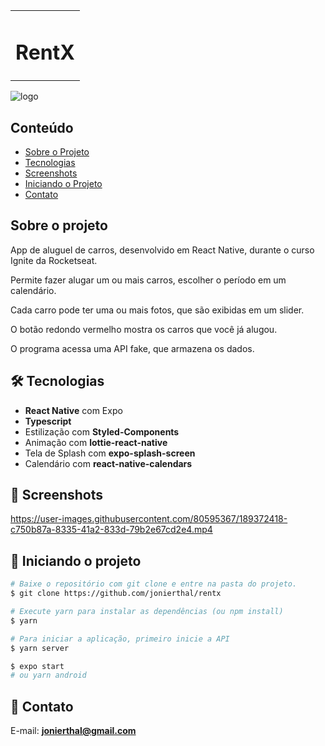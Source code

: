 
<table>
  <tr>
    <td><h1>RentX</h1></td>
  </tr>
</table>

![logo](https://user-images.githubusercontent.com/80595367/189373236-cdebf719-5611-4ba3-b4d4-8c56b05d7091.svg)

## Conteúdo
* [Sobre o Projeto](#sobre-o-projeto)
* [Tecnologias](#hammer_and_wrench-tecnologias)
* [Screenshots](#camera_flash-screenshots)
* [Iniciando o Projeto](#car-iniciando-o-projeto)
* [Contato](#email-contato)

## Sobre o projeto
<p>App de aluguel de carros, desenvolvido em React Native, durante o curso Ignite da Rocketseat.</p>
<p>Permite fazer alugar um ou mais carros, escolher o período em um calendário.</p>
<p>Cada carro pode ter uma ou mais fotos, que são exibidas em um slider.</p>
<p>O botão redondo vermelho mostra os carros que você já alugou.</p>
<p>O programa acessa uma API fake, que armazena os dados.</p>
  
## :hammer_and_wrench: Tecnologias
* __React Native__ com Expo
* __Typescript__
* Estilização com __Styled-Components__
* Animação com __lottie-react-native__
* Tela de Splash com __expo-splash-screen__
* Calendário com __react-native-calendars__

## :camera_flash: Screenshots
https://user-images.githubusercontent.com/80595367/189372418-c750b87a-8335-41a2-833d-79b2e67cd2e4.mp4

## :car: Iniciando o projeto
```bash
# Baixe o repositório com git clone e entre na pasta do projeto.
$ git clone https://github.com/jonierthal/rentx

# Execute yarn para instalar as dependências (ou npm install)
$ yarn

# Para iniciar a aplicação, primeiro inicie a API
$ yarn server

$ expo start
# ou yarn android
```
## :email: Contato

E-mail: [**jonierthal@gmail.com**](mailto:jonierthal@gmail.com)

